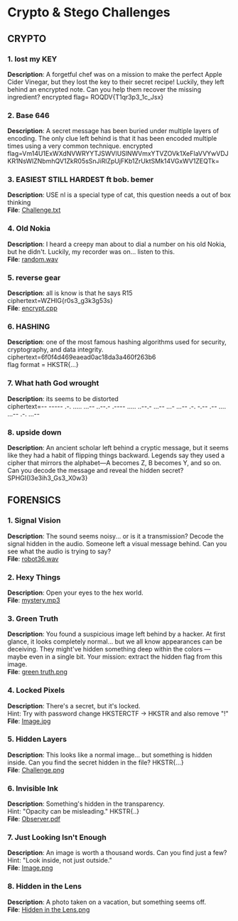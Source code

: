 # Crypto & Stego Challenges

## CRYPTO

### 1. lost my KEY
**Description**: A forgetful chef was on a mission to make the perfect Apple Cider Vinegar, but they lost the key to their secret recipe! Luckily, they left behind an encrypted note. Can you help them recover the missing ingredient? encrypted flag= ROQDV{T1qr3p3_1c_Jsx}

### 2. Base 646
**Description**: A secret message has been buried under multiple layers of encoding. The only clue left behind is that it has been encoded multiple times using a very common technique.
encrypted flag=Vm14U1ExWXdNVWRYYTJSWVlUSlNWVmxYTVZOVk1XeFlaVVYwVDJKR1NsWlZNbmhQV1ZkR05sSnJiRlZpUjFKb1ZrUktSMk14VGxWV1ZEQTk=

### 3. EASIEST STILL HARDEST ft bob. bemer
**Description**: USE nl is a special type of cat, this question needs a out of box thinking  
**File**: [Challenge.txt](https://drive.google.com/file/d/1139bM9X6gtNbQYMhw-FrczuT8Ta8HbPv/view?usp=drivesdk)

### 4. Old Nokia
**Description**: I heard a creepy man about to dial a number on his old Nokia, but he didn't. Luckily, my recorder was on… listen to this.  
**File**: [random.wav](https://drive.google.com/file/d/10xYP_aE3JtFhy3pj3UOUFB6DhETsIvjX/view?usp=sharing)

### 5. reverse gear
**Description**: all is know is that he says R15  
ciphertext=WZHIG{r0s3_g3k3g53s}  
**File**: [encrypt.cpp](https://pastecode.io/s/hu3p3heu)

### 6. HASHING
**Description**: one of the most famous hashing algorithms used for security, cryptography, and data integrity.  
ciphertext=6f0f4d469eaead0ac18da3a460f263b6  
flag format = HKSTR{...}

### 7. What hath God wrought
**Description**: its seems to be distorted  
ciphertext=-- ----- .-. ..... ...-- ..--.- .---- ..... ..--.- ...-- ...- ...-- .-. -.-- .-- .... ...-- .-. ...--

### 8. upside down
**Description**: An ancient scholar left behind a cryptic message, but it seems like they had a habit of flipping things backward. Legends say they used a cipher that mirrors the alphabet—A becomes Z, B becomes Y, and so on. Can you decode the message and reveal the hidden secret?  
SPHGI{I3e3ih3_Gs3_X0w3}

## FORENSICS

### 1. Signal Vision
**Description**: The sound seems noisy... or is it a transmission? Decode the signal hidden in the audio. Someone left a visual message behind. Can you see what the audio is trying to say?  
**File**: [robot36.wav](https://drive.google.com/file/d/1Rhtoc-5ZzROH-IyLzA_hD6OsTseO4FAu/view?usp=sharing)

### 2. Hexy Things
**Description**: Open your eyes to the hex world.  
**File**: [mystery.mp3](https://drive.google.com/file/d/1PhFGOKJNWf4aLom_hv-je0KZk6l_vYjF/view?usp=sharing)

### 3. Green Truth
**Description**: You found a suspicious image left behind by a hacker. At first glance, it looks completely normal... but we all know appearances can be deceiving. They might've hidden something deep within the colors — maybe even in a single bit. Your mission: extract the hidden flag from this image.  
**File**: [green truth.png](https://drive.google.com/file/d/1Jr0UJUqgWcezFxBwddn5rLepbKSSGLUQ/view?usp=sharing)

### 4. Locked Pixels
**Description**: There's a secret, but it's locked.  
Hint: Try with password change HKSTERCTF -> HKSTR and also remove "!"  
**File**: [Image.jpg](https://drive.google.com/file/d/15IiqJ0QayixtMQ3RXUix1lHdL3y9lJpq/view?usp=sharing)

### 5. Hidden Layers
**Description**: This looks like a normal image... but something is hidden inside. Can you find the secret hidden in the file? HKSTR{...}  
**File**: [Challenge.png](https://drive.google.com/file/d/12tKhDJzeBYYq9gRyXBw0AIn_4isoE-kf/view?usp=sharing)

### 6. Invisible Ink
**Description**: Something's hidden in the transparency.  
Hint: "Opacity can be misleading." HKSTR{..}  
**File**: [Observer.pdf](https://drive.google.com/file/d/1wtAlXrNUrsTr7YkZDEYq9JZWNLgRTiLe/view?usp=sharing)

### 7. Just Looking Isn't Enough
**Description**: An image is worth a thousand words. Can you find just a few?  
Hint: "Look inside, not just outside."  
**File**: [Image.png](https://drive.google.com/file/d/1LaF6ESyDalJ1pD6VyLwCIAisXFh35_3W/view?usp=sharing)

### 8. Hidden in the Lens
**Description**: A photo taken on a vacation, but something seems off.  
**File**: [Hidden in the Lens.png](https://drive.google.com/file/d/1qSV3lkwFaLOdBH4HUAqvYqD5Hmzcdw-G/view?usp=sharing)
